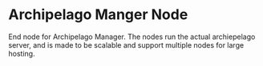 # Archipelago Manger Node
End node for Archipelago Manager. The nodes run the actual archiepelago server, and is made to be scalable and support multiple nodes for large hosting.
